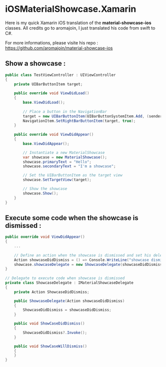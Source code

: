 # iOSMaterialShowcase.Xamarin
Here is my quick Xamarin iOS translation of the **material-showcase-ios** classes. All credits go to aromajoin, I just translated his code from swift to C#.

For more informations, please visite his repo : https://github.com/aromajoin/material-showcase-ios

## Show a showcase :
```cs
public class TestViewController : UIViewController
{
    private UIBarButtonItem target;
    
    public override void ViewDidLoad()
    {
        base.ViewDidLoad();
        
        // Place a button in the NavigationBar
        target = new UIBarButtonItem(UIBarButtonSystemItem.Add, (sender, args) => Console.WriteLine("bar button clicked"));
        NavigationItem.SetRightBarButtonItem(target, true);
    }
    
    public override void ViewDidAppear()
    {
        base.ViewDidAppear();

        // Instantiate a new MaterialShowcase
        var showcase = new MaterialShowcase();
        showcase.primaryText = "Hello";
        showcase.secondaryText = "I'm a showcase";

        // Set the UIBarButtonItem as the target view
        showcase.SetTargetView(target);

        // Show the showcase
        showcase.Show();
    }
}
```
## Execute some code when the showcase is dismissed :
```cs
public override void ViewDidAppear()
{
    ...
    
    // Define an action when the showcase is dismissed and set his delegate
    Action showcaseDidDismiss = () => Console.WriteLine("showcase dismissed");
    showcase.showcaseDelegate = new ShowcaseDelegate(showcaseDidDismiss);
}
        
// Delegate to execute code when showcase is dismissed
private class ShowcaseDelegate : IMaterialShowcaseDelegate
{
    private Action ShowcaseDidDismiss;

    public ShowcaseDelegate(Action showcaseDidDismiss)
    {
        ShowcaseDidDismiss = showcaseDidDismiss;
    }

    public void ShowCaseDidDismiss()
    {
        ShowcaseDidDismiss?.Invoke();
    }

    public void ShowCaseWillDismiss()
    {
    }
}
```
